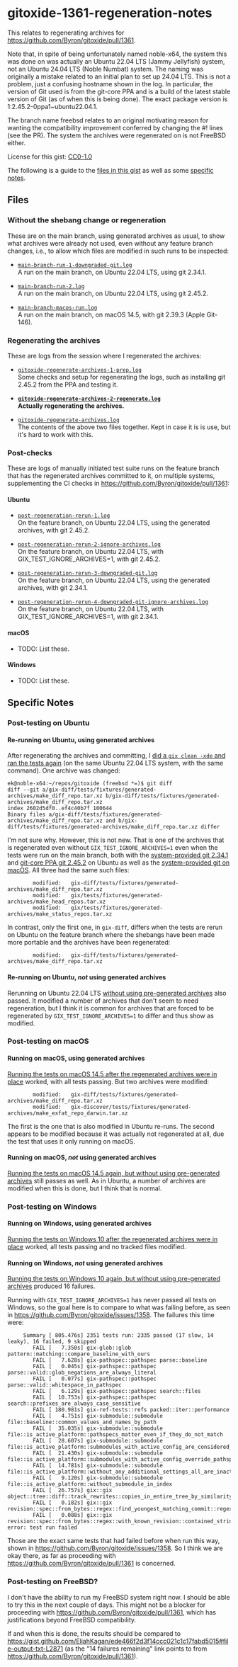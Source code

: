 # gitoxide-1361-regeneration-notes

This relates to regenerating archives for https://github.com/Byron/gitoxide/pull/1361.

Note that, in spite of being unfortunately named noble-x64, the system this was done on was actually an Ubuntu 22.04 LTS (Jammy Jellyfish) system, not an Ubuntu 24.04 LTS (Noble Numbat) system. The naming was originally a mistake related to an initial plan to set up 24.04 LTS. This is not a problem, just a confusing hostname shown in the log. In particular, the version of Git used is from the git-core PPA and is a build of the latest stable version of Git (as of when this is being done). The exact package version is 1:2.45.2-0ppa1~ubuntu22.04.1.

The branch name freebsd relates to an original motivating reason for wanting the compatibility improvement conferred by changing the #! lines (see the PR). The system the archives were regenerated on is not FreeBSD either.

License for this gist: [CC0-1.0](https://creativecommons.org/publicdomain/zero/1.0/deed.en)

The following is a guide to the [files in this gist](https://gist.github.com/EliahKagan/e83322aba8687589df874943ad203e9f#files) as well as some [specific notes](https://gist.github.com/EliahKagan/e83322aba8687589df874943ad203e9f#specific-notes).

## Files

### Without the shebang change or regeneration

These are on the main branch, using generated archives as usual, to show what archives were already not used, even without any feature branch changes, i.e., to allow which files are modified in such runs to be inspected:

- [`main-branch-run-1-downgraded-git.log`](https://gist.github.com/EliahKagan/e83322aba8687589df874943ad203e9f#file-main-branch-run-1-downgraded-git-log)\
  A run on the main branch, on Ubuntu 22.04 LTS, using git 2.34.1.

- [`main-branch-run-2.log`](https://gist.github.com/EliahKagan/e83322aba8687589df874943ad203e9f#file-main-branch-run-2-log)\
  A run on the main branch, on Ubuntu 22.04 LTS, using git 2.45.2.

- [`main-branch-macos-run.log`](https://gist.github.com/EliahKagan/e83322aba8687589df874943ad203e9f#file-main-branch-macos-run-log)\
  A run on the main branch, on macOS 14.5, with git 2.39.3 (Apple Git-146).

### Regenerating the archives

These are logs from the session where I regenerated the archives:

- [`gitoxide-regenerate-archives-1-prep.log`](https://gist.github.com/EliahKagan/e83322aba8687589df874943ad203e9f#file-gitoxide-regenerate-archives-1-prep-log)\
  Some checks and setup for regenerating the logs, such as installing git 2.45.2 from the PPA and testing it.

- [**`gitoxide-regenerate-archives-2-regenerate.log`**](https://gist.github.com/EliahKagan/e83322aba8687589df874943ad203e9f#file-gitoxide-regenerate-archives-2-regenerate-log)\
  **Actually regenerating the archives.**

- [`gitoxide-regenerate-archives.log`](https://gist.github.com/EliahKagan/e83322aba8687589df874943ad203e9f#file-gitoxide-regenerate-archives-log)\
  The contents of the above two files together. Kept in case it is is use, but it's hard to work with this.

### Post-checks

These are logs of manually initiated test suite runs on the feature branch that has the regenerated archives committed to it, on multiple systems, supplementing the CI checks in https://github.com/Byron/gitoxide/pull/1361:

#### Ubuntu

- [`post-regeneration-rerun-1.log`](https://gist.github.com/EliahKagan/e83322aba8687589df874943ad203e9f#file-post-regeneration-rerun-1-log)\
  On the feature branch, on Ubuntu 22.04 LTS, using the generated archives, with git 2.45.2.

- [`post-regeneration-rerun-2-ignore-archives.log`](https://gist.github.com/EliahKagan/e83322aba8687589df874943ad203e9f#file-post-regeneration-rerun-2-ignore-archives-log)\
  On the feature branch, on Ubuntu 22.04 LTS, with GIX_TEST_IGNORE_ARCHIVES=1, with git 2.45.2.

- [`post-regeneration-rerun-3-downgraded-git.log`](https://gist.github.com/EliahKagan/e83322aba8687589df874943ad203e9f#file-post-regeneration-rerun-3-downgraded-git-log)\
  On the feature branch, on Ubuntu 22.04 LTS, using the generated archives, with git 2.34.1.

- [`post-regeneration-rerun-4-downgraded-git-ignore-archives.log`](https://gist.github.com/EliahKagan/e83322aba8687589df874943ad203e9f#file-post-regeneration-rerun-4-downgraded-git-ignore-archives-log)\
  On the feature branch, on Ubuntu 22.04 LTS, with GIX_TEST_IGNORE_ARCHIVES=1, with git 2.34.1.

#### macOS

- TODO: List these.

#### Windows

- TODO: List these.

## Specific Notes

### Post-testing on Ubuntu

#### Re-running on Ubuntu, using generated archives

After regenerating the archives and committing, I [did a `gix clean -xde` and ran the tests again](https://gist.github.com/EliahKagan/e83322aba8687589df874943ad203e9f#file-post-regeneration-rerun-1-log) (on the same Ubuntu 22.04 LTS system, with the same command). One archive was changed:

```text
ek@noble-x64:~/repos/gitoxide (freebsd *=)$ git diff
diff --git a/gix-diff/tests/fixtures/generated-archives/make_diff_repo.tar.xz b/gix-diff/tests/fixtures/generated-archives/make_diff_repo.tar.xz
index 2602d5df0..ef4c40b7f 100644
Binary files a/gix-diff/tests/fixtures/generated-archives/make_diff_repo.tar.xz and b/gix-diff/tests/fixtures/generated-archives/make_diff_repo.tar.xz differ
```

I'm not sure why. However, this is not new. That is one of the archives that is regenerated even without `GIX_TEST_IGNORE_ARCHIVES=1` even when the tests were run on the main branch, both with the [system-provided git 2.34.1](https://gist.github.com/EliahKagan/e83322aba8687589df874943ad203e9f#file-main-branch-run-1-downgraded-git-log) and [git-core PPA git 2.45.2](https://gist.github.com/EliahKagan/e83322aba8687589df874943ad203e9f#file-main-branch-run-2-log) on Ubuntu as well as the [system-provided git on macOS](https://gist.github.com/EliahKagan/e83322aba8687589df874943ad203e9f#file-main-branch-macos-run-log). All three had the same such files:

```text
        modified:   gix-diff/tests/fixtures/generated-archives/make_diff_repo.tar.xz
        modified:   gix/tests/fixtures/generated-archives/make_head_repos.tar.xz
        modified:   gix/tests/fixtures/generated-archives/make_status_repos.tar.xz
```

In contrast, only the first one, in `gix-diff`, differs when the tests are rerun on Ubuntu on the feature branch where the shebangs have been made more portable and the archives have been regenerated:

```text
        modified:   gix-diff/tests/fixtures/generated-archives/make_diff_repo.tar.xz
```

#### Re-running on Ubuntu, *not* using generated archives

Rerunning on Ubuntu 22.04 LTS [without using pre-generated archives](https://gist.github.com/EliahKagan/e83322aba8687589df874943ad203e9f#file-post-regeneration-rerun-2-ignore-archives-log) also passed. It modified a number of archives that don't seem to need regeneration, but I think it is common for archives that are forced to be regenerated by `GIX_TEST_IGNORE_ARCHIVES=1` to differ and thus show as modified.

### Post-testing on macOS

#### Running on macOS, using generated archives

[Running the tests on macOS 14.5 after the regenerated archives were in place](https://gist.github.com/EliahKagan/e83322aba8687589df874943ad203e9f#file-post-regeneration-macos-run-1-log) worked, with all tests passing. But two archives were modified:

```text
        modified:   gix-diff/tests/fixtures/generated-archives/make_diff_repo.tar.xz
        modified:   gix-discover/tests/fixtures/generated-archives/make_exfat_repo_darwin.tar.xz
```

The first is the one that is also modified in Ubuntu re-runs. The second appears to be modified because it was actually not regenerated at all, due the test that uses it only running on macOS.

#### Running on macOS, *not* using generated archives

[Running the tests on macOS 14.5 again, but without using pre-generated archives](https://gist.github.com/EliahKagan/e83322aba8687589df874943ad203e9f#file-post-regeneration-macos-run-2-ignore-archives-log) still passes as well. As in Ubuntu, a number of archives are modified when this is done, but I think that is normal.

### Post-testing on Windows

#### Running on Windows, using generated archives

[Running the tests on Windows 10 after the regenerated archives were in place](https://gist.github.com/EliahKagan/e83322aba8687589df874943ad203e9f#file-post-regeneration-windows-run-1-log) worked, all tests passing and no tracked files modified.

#### Running on Windows, *not* using generated archives

[Running the tests on Windows 10 again, but without using pre-generated archives](https://gist.github.com/EliahKagan/e83322aba8687589df874943ad203e9f#file-post-regeneration-windows-run-2-ignore-archives-log) produced 16 failures.

Running with `GIX_TEST_IGNORE_ARCHIVES=1` has never passed all tests on Windows, so the goal here is to compare to what was failing before, as seen in https://github.com/Byron/gitoxide/issues/1358. The failures this time were:

```text
     Summary [ 805.476s] 2351 tests run: 2335 passed (17 slow, 14 leaky), 16 failed, 9 skipped
        FAIL [   7.350s] gix-glob::glob pattern::matching::compare_baseline_with_ours
        FAIL [   7.628s] gix-pathspec::pathspec parse::baseline
        FAIL [   0.045s] gix-pathspec::pathspec parse::valid::glob_negations_are_always_literal
        FAIL [   0.077s] gix-pathspec::pathspec parse::valid::whitespace_in_pathspec
        FAIL [   6.129s] gix-pathspec::pathspec search::files
        FAIL [  10.753s] gix-pathspec::pathspec search::prefixes_are_always_case_sensitive
        FAIL [ 180.981s] gix-ref-tests::refs packed::iter::performance
        FAIL [   4.751s] gix-submodule::submodule file::baseline::common_values_and_names_by_path
        FAIL [  35.035s] gix-submodule::submodule file::is_active_platform::pathspecs_matter_even_if_they_do_not_match
        FAIL [  28.607s] gix-submodule::submodule file::is_active_platform::submodules_with_active_config_are_considered_active_or_inactive
        FAIL [  21.430s] gix-submodule::submodule file::is_active_platform::submodules_with_active_config_override_pathspecs
        FAIL [  14.781s] gix-submodule::submodule file::is_active_platform::without_any_additional_settings_all_are_inactive_if_they_have_a_url
        FAIL [   9.120s] gix-submodule::submodule file::is_active_platform::without_submodule_in_index
        FAIL [  26.757s] gix::gix object::tree::diff::track_rewrites::copies_in_entire_tree_by_similarity_with_limit
        FAIL [   0.182s] gix::gix revision::spec::from_bytes::regex::find_youngest_matching_commit::regex_matches
        FAIL [   0.088s] gix::gix revision::spec::from_bytes::regex::with_known_revision::contained_string_matches_in_unanchored_regex_and_disambiguates_automatically
error: test run failed
```

Those are the exact same tests that had failed before when run this way, shown in https://github.com/Byron/gitoxide/issues/1358. So I think we are okay there, as far as proceeding with https://github.com/Byron/gitoxide/pull/1361 is concerned.

### Post-testing on FreeBSD?

I don't have the ability to run my FreeBSD system right now. I should be able to try this in the next couple of days. This might not be a blocker for proceeding with https://github.com/Byron/gitoxide/pull/1361, which has justifications beyond FreeBSD compatibility.

If and when this is done, the results should be compared to https://gist.github.com/EliahKagan/ede466f2d3f14ccc021c1c17fabd5015#file-output-txt-L2871 (as the "14 failures remaining" link points to from https://github.com/Byron/gitoxide/pull/1361).